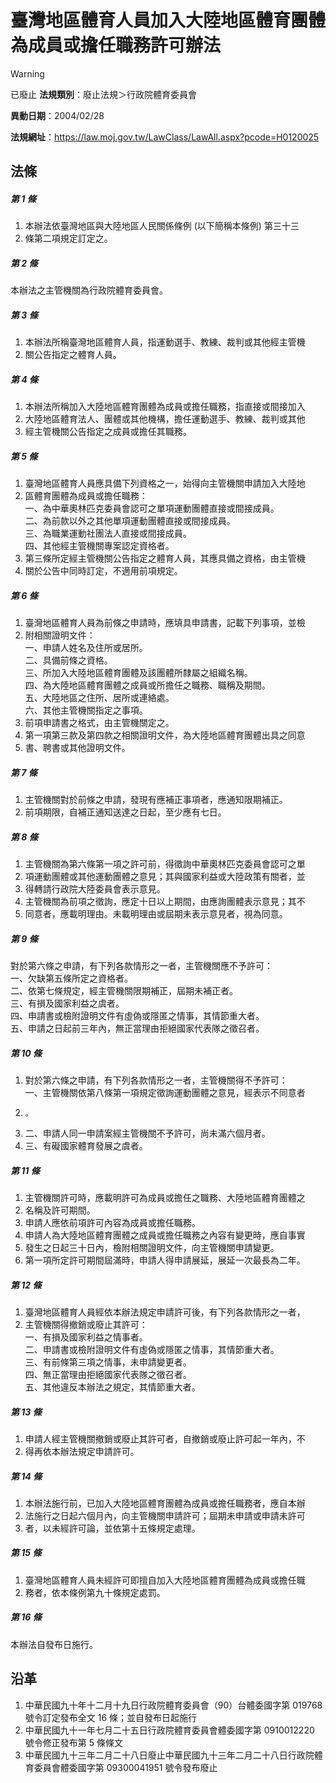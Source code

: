 # 臺灣地區體育人員加入大陸地區體育團體為成員或擔任職務許可辦法


> [!WARNING]
> 已廢止
**法規類別**：廢止法規＞行政院體育委員會

**異動日期**：2004/02/28  

**法規網址**：https://law.moj.gov.tw/LawClass/LawAll.aspx?pcode=H0120025



## 法條
##### 第 1 條
1. 本辦法依臺灣地區與大陸地區人民關係條例 (以下簡稱本條例) 第三十三
1. 條第二項規定訂定之。

##### 第 2 條
本辦法之主管機關為行政院體育委員會。

##### 第 3 條
1. 本辦法所稱臺灣地區體育人員，指運動選手、教練、裁判或其他經主管機
1. 關公告指定之體育人員。

##### 第 4 條
1. 本辦法所稱加入大陸地區體育團體為成員或擔任職務，指直接或間接加入
1. 大陸地區體育法人、團體或其他機構，擔任運動選手、教練、裁判或其他
1. 經主管機關公告指定之成員或擔任其職務。

##### 第 5 條
1. 臺灣地區體育人員應具備下列資格之一，始得向主管機關申請加入大陸地
1. 區體育團體為成員或擔任職務：  
一、為中華奧林匹克委員會認可之單項運動團體直接或間接成員。  
二、為前款以外之其他單項運動團體直接或間接成員。  
三、為職業運動社團法人直接或間接成員。  
四、其他經主管機關專案認定資格者。
1. 第三條所定經主管機關公告指定之體育人員，其應具備之資格，由主管機
1. 關於公告中同時訂定，不適用前項規定。

##### 第 6 條
1. 臺灣地區體育人員為前條之申請時，應填具申請書，記載下列事項，並檢
1. 附相關證明文件：  
一、申請人姓名及住所或居所。  
二、具備前條之資格。  
三、所加入大陸地區體育團體及該團體所隸屬之組織名稱。  
四、為大陸地區體育團體之成員或所擔任之職務、職稱及期間。  
五、大陸地區之住所、居所或連絡處。  
六、其他主管機關指定之事項。
1. 前項申請書之格式，由主管機關定之。
1. 第一項第三款及第四款之相關證明文件，為大陸地區體育團體出具之同意
1. 書、聘書或其他證明文件。

##### 第 7 條
1. 主管機關對於前條之申請，發現有應補正事項者，應通知限期補正。
1. 前項期限，自補正通知送達之日起，至少應有七日。

##### 第 8 條
1. 主管機關為第六條第一項之許可前，得徵詢中華奧林匹克委員會認可之單
1. 項運動團體或其他運動團體之意見；其與國家利益或大陸政策有關者，並
1. 得轉請行政院大陸委員會表示意見。
1. 主管機關為前項之徵詢，應定十日以上期間，由應詢團體表示意見；其不
1. 同意者，應載明理由。未載明理由或屆期未表示意見者，視為同意。

##### 第 9 條
對於第六條之申請，有下列各款情形之一者，主管機關應不予許可：  
一、欠缺第五條所定之資格者。  
二、依第七條規定，經主管機關限期補正，屆期未補正者。  
三、有損及國家利益之虞者。  
四、申請書或檢附證明文件有虛偽或隱匿之情事，其情節重大者。  
五、申請之日起前三年內，無正當理由拒絕國家代表隊之徵召者。

##### 第 10 條
1. 對於第六條之申請，有下列各款情形之一者，主管機關得不予許可：  
一、主管機關依第八條第一項規定徵詢運動團體之意見，經表示不同意者
1.     。
1. 二、申請人同一申請案經主管機關不予許可，尚未滿六個月者。
1. 三、有礙國家體育發展之虞者。

##### 第 11 條
1. 主管機關許可時，應載明許可為成員或擔任之職務、大陸地區體育團體之
1. 名稱及許可期間。
1. 申請人應依前項許可內容為成員或擔任職務。
1. 申請人為大陸地區體育團體之成員或擔任職務之內容有變更時，應自事實
1. 發生之日起三十日內，檢附相關證明文件，向主管機關申請變更。
1. 第一項所定許可期間屆滿時，申請人得申請展延，展延一次最長為二年。

##### 第 12 條
1. 臺灣地區體育人員經依本辦法規定申請許可後，有下列各款情形之一者，
1. 主管機關得撤銷或廢止其許可：  
一、有損及國家利益之情事者。  
二、申請書或檢附證明文件有虛偽或隱匿之情事，其情節重大者。  
三、有前條第三項之情事，未申請變更者。  
四、無正當理由拒絕國家代表隊之徵召者。  
五、其他違反本辦法之規定，其情節重大者。

##### 第 13 條
1. 申請人經主管機關撤銷或廢止其許可者，自撤銷或廢止許可起一年內，不
1. 得再依本辦法規定申請許可。

##### 第 14 條
1. 本辦法施行前，已加入大陸地區體育團體為成員或擔任職務者，應自本辦
1. 法施行之日起六個月內，向主管機關申請許可；屆期未申請或申請未許可
1. 者，以未經許可論，並依第十五條規定處理。

##### 第 15 條
1. 臺灣地區體育人員未經許可即擅自加入大陸地區體育團體為成員或擔任職
1. 務者，依本條例第九十條規定處罰。

##### 第 16 條
本辦法自發布日施行。

## 沿革
1. 中華民國九十年十二月十九日行政院體育委員會（90）台體委國字第 019768 號令訂定發布全文 16 條；並自發布日起施行
1. 中華民國九十一年七月二十五日行政院體育委員會體委國字第 0910012220 號令修正發布第 5  條條文
1. 中華民國九十三年二月二十八日廢止中華民國九十三年二月二十八日行政院體育委員會體委國字第 09300041951  號令發布廢止
